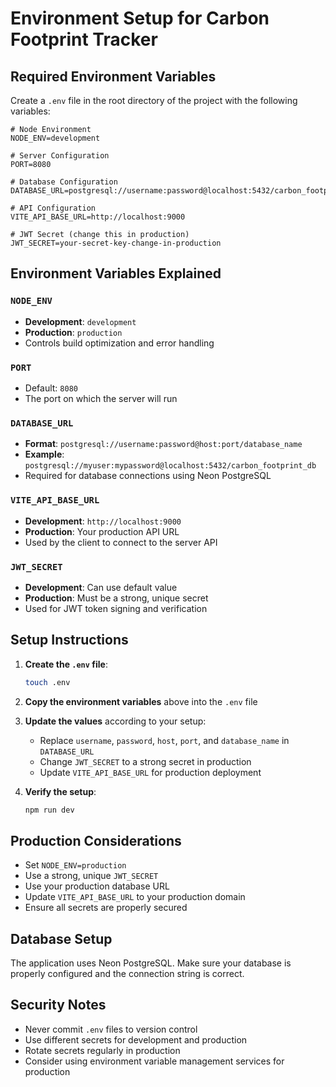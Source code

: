 # Environment Setup for Carbon Footprint Tracker

## Required Environment Variables

Create a `.env` file in the root directory of the project with the following variables:

```env
# Node Environment
NODE_ENV=development

# Server Configuration
PORT=8080

# Database Configuration
DATABASE_URL=postgresql://username:password@localhost:5432/carbon_footprint_db

# API Configuration
VITE_API_BASE_URL=http://localhost:9000

# JWT Secret (change this in production)
JWT_SECRET=your-secret-key-change-in-production
```

## Environment Variables Explained

### `NODE_ENV`
- **Development**: `development`
- **Production**: `production`
- Controls build optimization and error handling

### `PORT`
- Default: `8080`
- The port on which the server will run

### `DATABASE_URL`
- **Format**: `postgresql://username:password@host:port/database_name`
- **Example**: `postgresql://myuser:mypassword@localhost:5432/carbon_footprint_db`
- Required for database connections using Neon PostgreSQL

### `VITE_API_BASE_URL`
- **Development**: `http://localhost:9000`
- **Production**: Your production API URL
- Used by the client to connect to the server API

### `JWT_SECRET`
- **Development**: Can use default value
- **Production**: Must be a strong, unique secret
- Used for JWT token signing and verification

## Setup Instructions

1. **Create the `.env` file**:
   ```bash
   touch .env
   ```

2. **Copy the environment variables** above into the `.env` file

3. **Update the values** according to your setup:
   - Replace `username`, `password`, `host`, `port`, and `database_name` in `DATABASE_URL`
   - Change `JWT_SECRET` to a strong secret in production
   - Update `VITE_API_BASE_URL` for production deployment

4. **Verify the setup**:
   ```bash
   npm run dev
   ```

## Production Considerations

- Set `NODE_ENV=production`
- Use a strong, unique `JWT_SECRET`
- Use your production database URL
- Update `VITE_API_BASE_URL` to your production domain
- Ensure all secrets are properly secured

## Database Setup

The application uses Neon PostgreSQL. Make sure your database is properly configured and the connection string is correct.

## Security Notes

- Never commit `.env` files to version control
- Use different secrets for development and production
- Rotate secrets regularly in production
- Consider using environment variable management services for production 